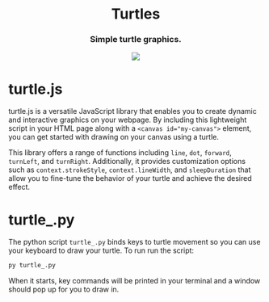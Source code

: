 <div align="center">
  <h1>Turtles</h1>
  <h3>Simple turtle graphics.</h3>
  <img src="https://user-images.githubusercontent.com/78166995/161135958-312cb4f7-734c-4937-8ad5-90d18091d6f6.PNG">
</div>

# turtle.js

turtle.js is a versatile JavaScript library that enables you to create dynamic and interactive graphics on your webpage. By including this lightweight script in your HTML page along with a `<canvas id="my-canvas">` element, you can get started with drawing on your canvas using a turtle.

This library offers a range of functions including `line`, `dot`, `forward`, `turnLeft`, and `turnRight`. Additionally, it provides customization options such as `context.strokeStyle`, `context.lineWidth`, and `sleepDuration` that allow you to fine-tune the behavior of your turtle and achieve the desired effect.

# turtle_.py

The python script `turtle_.py` binds keys to turtle movement so you can use your keyboard to draw your turtle. To run run the script:

```bash
py turtle_.py
```

When it starts, key commands will be printed in your terminal and a window should pop up for you to draw in.